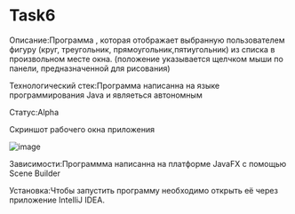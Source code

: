 # Task6
Описание:Программа , которая  отображает  выбранную пользователем фигуру (круг, треугольник, прямоугольник,пятиугольник)  из списка в произвольном месте окна.
(положение указывается щелчком мыши по панели, предназначенной для рисования)

Технологический стек:Программа написанна на языке программирования Java и являеться автономным

Статус:Alpha

Скриншот рабочего окна приложения 



![image](https://user-images.githubusercontent.com/113668685/208548183-21683e2e-bd94-47d5-b9df-b124782b9b5f.png)

Зависимости:Программма написанна на платформе JavaFX с помощью Scene Builder

Установка:Чтобы запустить программу необходимо открыть её через приложение IntelliJ IDEA.





